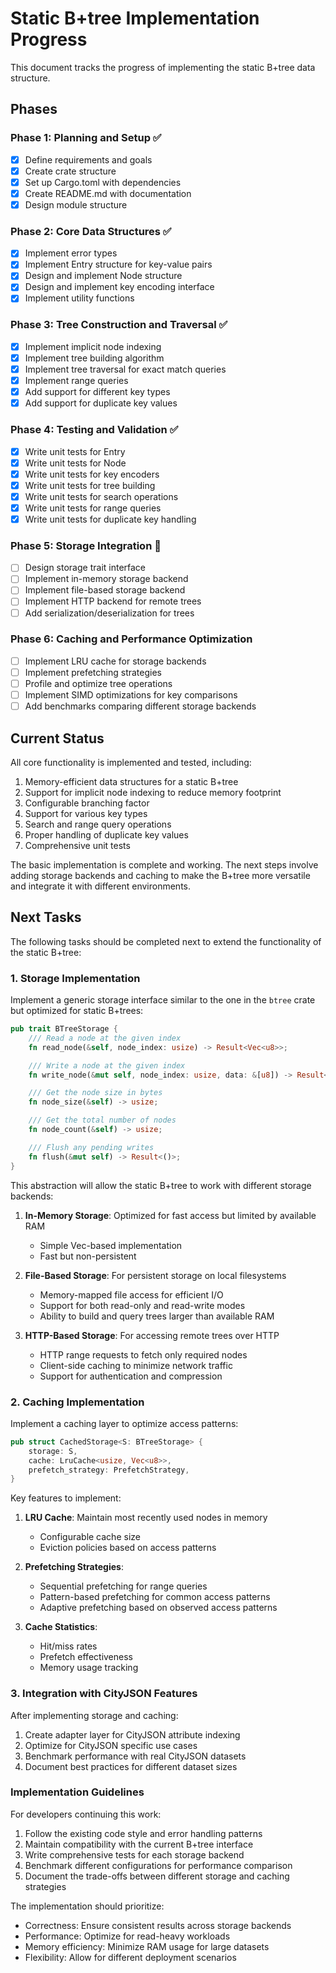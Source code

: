 # Static B+tree Implementation Progress

This document tracks the progress of implementing the static B+tree data structure.

## Phases

### Phase 1: Planning and Setup ✅

- [x] Define requirements and goals
- [x] Create crate structure
- [x] Set up Cargo.toml with dependencies
- [x] Create README.md with documentation
- [x] Design module structure

### Phase 2: Core Data Structures ✅

- [x] Implement error types
- [x] Implement Entry structure for key-value pairs
- [x] Design and implement Node structure
- [x] Design and implement key encoding interface
- [x] Implement utility functions

### Phase 3: Tree Construction and Traversal ✅

- [x] Implement implicit node indexing
- [x] Implement tree building algorithm
- [x] Implement tree traversal for exact match queries
- [x] Implement range queries
- [x] Add support for different key types
- [x] Add support for duplicate key values

### Phase 4: Testing and Validation ✅

- [x] Write unit tests for Entry
- [x] Write unit tests for Node
- [x] Write unit tests for key encoders
- [x] Write unit tests for tree building
- [x] Write unit tests for search operations
- [x] Write unit tests for range queries
- [x] Write unit tests for duplicate key handling

### Phase 5: Storage Integration 🔄

- [ ] Design storage trait interface
- [ ] Implement in-memory storage backend
- [ ] Implement file-based storage backend
- [ ] Implement HTTP backend for remote trees
- [ ] Add serialization/deserialization for trees

### Phase 6: Caching and Performance Optimization

- [ ] Implement LRU cache for storage backends
- [ ] Implement prefetching strategies
- [ ] Profile and optimize tree operations
- [ ] Implement SIMD optimizations for key comparisons
- [ ] Add benchmarks comparing different storage backends

## Current Status

All core functionality is implemented and tested, including:

1. Memory-efficient data structures for a static B+tree
2. Support for implicit node indexing to reduce memory footprint
3. Configurable branching factor
4. Support for various key types
5. Search and range query operations
6. Proper handling of duplicate key values
7. Comprehensive unit tests

The basic implementation is complete and working. The next steps involve adding storage backends and caching to make the B+tree more versatile and integrate it with different environments.

## Next Tasks

The following tasks should be completed next to extend the functionality of the static B+tree:

### 1. Storage Implementation

Implement a generic storage interface similar to the one in the `btree` crate but optimized for static B+trees:

```rust
pub trait BTreeStorage {
    /// Read a node at the given index
    fn read_node(&self, node_index: usize) -> Result<Vec<u8>>;

    /// Write a node at the given index
    fn write_node(&mut self, node_index: usize, data: &[u8]) -> Result<()>;

    /// Get the node size in bytes
    fn node_size(&self) -> usize;

    /// Get the total number of nodes
    fn node_count(&self) -> usize;

    /// Flush any pending writes
    fn flush(&mut self) -> Result<()>;
}
```

This abstraction will allow the static B+tree to work with different storage backends:

1. **In-Memory Storage**: Optimized for fast access but limited by available RAM
   - Simple Vec-based implementation
   - Fast but non-persistent

2. **File-Based Storage**: For persistent storage on local filesystems
   - Memory-mapped file access for efficient I/O
   - Support for both read-only and read-write modes
   - Ability to build and query trees larger than available RAM

3. **HTTP-Based Storage**: For accessing remote trees over HTTP
   - HTTP range requests to fetch only required nodes
   - Client-side caching to minimize network traffic
   - Support for authentication and compression

### 2. Caching Implementation

Implement a caching layer to optimize access patterns:

```rust
pub struct CachedStorage<S: BTreeStorage> {
    storage: S,
    cache: LruCache<usize, Vec<u8>>,
    prefetch_strategy: PrefetchStrategy,
}
```

Key features to implement:

1. **LRU Cache**: Maintain most recently used nodes in memory
   - Configurable cache size
   - Eviction policies based on access patterns

2. **Prefetching Strategies**:
   - Sequential prefetching for range queries
   - Pattern-based prefetching for common access patterns
   - Adaptive prefetching based on observed access patterns

3. **Cache Statistics**:
   - Hit/miss rates
   - Prefetch effectiveness
   - Memory usage tracking

### 3. Integration with CityJSON Features

After implementing storage and caching:

1. Create adapter layer for CityJSON attribute indexing
2. Optimize for CityJSON specific use cases
3. Benchmark performance with real CityJSON datasets
4. Document best practices for different dataset sizes

### Implementation Guidelines

For developers continuing this work:

1. Follow the existing code style and error handling patterns
2. Maintain compatibility with the current B+tree interface
3. Write comprehensive tests for each storage backend
4. Benchmark different configurations for performance comparison
5. Document the trade-offs between different storage and caching strategies

The implementation should prioritize:

- Correctness: Ensure consistent results across storage backends
- Performance: Optimize for read-heavy workloads
- Memory efficiency: Minimize RAM usage for large datasets
- Flexibility: Allow for different deployment scenarios
